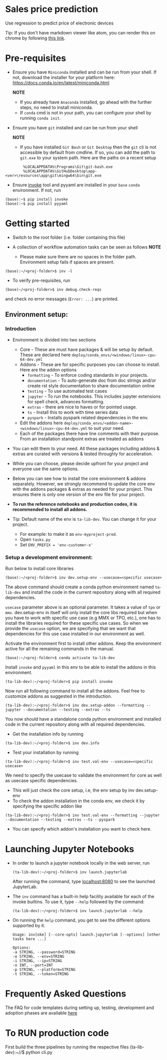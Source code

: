 # Sales price prediction

Use regression to predict price of electronic devices

Tip: If you don't have markdown viewer like atom, you can render this on chrome by following [this link](https://imagecomputing.net/damien.rohmer/teaching/general/markdown_viewer/index.html).

# Pre-requisites

* Ensure you have `Miniconda` installed and can be run from your shell. If not, download the installer for your platform here: https://docs.conda.io/en/latest/miniconda.html

     **NOTE**

     * If you already have `Anaconda` installed, go ahead with the further steps, no need to install miniconda.
     * If `conda` cmd is not in your path, you can configure your shell by running `conda init`.


* Ensure you have `git` installed and can be run from your shell

     **NOTE**

     * If you have installed `Git Bash` or `Git Desktop` then the `git` cli is not accessible by default from cmdline.
       If so, you can add the path to `git.exe` to your system path. Here are the paths on a recent setup

```
        %LOCALAPPDATA%\Programs\Git\git-bash.exe
        %LOCALAPPDATA%\GitHubDesktop\app-<ver>\resources\app\git\mingw64\bin\git.exe
```

* Ensure [invoke](http://www.pyinvoke.org/index.html) tool and pyyaml are installed in your `base` `conda` environment. If not, run

```
(base):~$ pip install invoke
(base):~$ pip install pyyaml
```

# Getting started

* Switch to the root folder (i.e. folder containing this file)
* A collection of workflow automation tasks can be seen as follows
    **NOTE**

     * Please make sure there are no spaces in the folder path. Environment setup fails if spaces are present.

```
(base):~/<proj-folder>$ inv -l
```

* To verify pre-requisites, run

```
(base)~/<proj-folder>$ inv debug.check-reqs
```

and check no error messages (`Error: ...`) are printed.


## Environment setup:

### Introduction
* Environment is divided into two sections

    * Core - These are must have packages & will be setup by default. These are declared here `deploy/conda_envs/<windows/linux>-cpu-64-dev.yml`
    * Addons - These are for specific purposes you can choose to install. Here are the addon options
        * `formatting` - To enforce coding standards in your projects.
        * `documentation` - To auto-generate doc from doc strings and/or create rst style documentation to share documentation online
        * `testing` - To use automated test cases
        * `jupyter` - To run the notebooks. This includes jupyter extensions for spell check, advances formatting.
        * `extras` - there are nice to haves or for pointed usage.
        * `ts` - Install this to work with time series data
        * `pyspark` - Installs pyspark related dependencies in the env.
    * Edit the addons here `deploy/conda_envs/<addon-name>-<windows/linux>-cpu-64-dev.yml` to suit your need.
    * Each of the packages there have line comments with their purpose. From an installation standpoint extras are treated as addons
* You can edit them to your need. All these packages including addons & extras are curated with versions & tested throughly for acceleration.
* While you can choose, please decide upfront for your project and everyone use the same options.
* Below you can see how to install the core environment & addons separately. However, we strongly recommend to update the core env with the addons packages & extras as needed for your project. This ensures there is only one version of the env file for your project.
* **To run the reference notebooks and production codes, it is recommended to install all addons.**
* Tip: Default name of the env is `ta-lib-dev`. You can change it for your project.
    * For example: to make it as `env-myproject-prod`.
    * Open `tasks.py`
    * Set `ENV_PREFIX = 'env-customer-x'`

### Setup a development environment:

Run below to install core libraries
```
(base):~/<proj-folder>$ inv dev.setup-env --usecase=<specific usecase>
```

The above command should create a conda python environment named `ta-lib-dev` and install the code in the current repository along with all required dependencies.

`usecase` parameter above is an optional parameter. It takes a value of `tpo` or `mmx`.
dev.setup-env in itself will only install the core libs required but when you have to work
with specific use case (e.g MMX or TPO, etc.), one has to install the libraries required for
these specific use cases. So when we provide the `usecase` option, we are specifying that we
want that dependencies for this use case installed in our environment as well.

Activate the environment first to install other addons. Keep the environment active for all the remaining commands in the manual.
```
(base):~/<proj-folder>$ conda activate ta-lib-dev
```

Install `invoke` and `pyyaml` in this env to be able to install the addons in this environment.
```
(ta-lib-dev):~/<proj-folder>$ pip install invoke
```

Now run all following command to install all the addons. Feel free to customize addons as suggested in the introduction.

```
(ta-lib-dev):~/<proj-folder>$ inv dev.setup-addon --formatting --jupyter --documentation --testing --extras --ts
```

You now should have a standalone conda python environment and installed code in the current repository along with all required dependencies.

* Get the installation info by running
```
(ta-lib-dev):~/<proj-folder>$ inv dev.info
```

* Test your installation by running
```
(ta-lib-dev):~/<proj-folder>$ inv test.val-env --usecase=<specific usecase>
```

We need to specify the usecase to validate the environment for core as well as usecase specific dependencies.

* This will just check the core setup, i.e, the env setup by inv dev.setup-env
* To check the addon installation in the conda env, we check it by specifying the specific addon like
```
(ta-lib-dev):~/<proj-folder>$ inv test.val-env --formatting --jupyter --documentation --testing --extras --ts --pyspark
```
* You can specify which addon's installation you want to check here.

# Launching Jupyter Notebooks

- In order to launch a jupyter notebook locally in the web server, run

    ```
    (ta-lib-dev):~/<proj-folder>$ inv launch.jupyterlab
    ```
     After running the command, type [localhost:8080](localhost:8080) to see the launched JupyterLab.

- The `inv` command has a built-in help facility available for each of the invoke builtins. To use it, type `--help` followed by the command:
    ```
    (ta-lib-dev):~/<proj-folder>$ inv launch.jupyterlab --help
    ```
- On running the ``help`` command, you get to see the different options supported by it.

    ```
    Usage: inv[oke] [--core-opts] launch.jupyterlab [--options] [other tasks here ...]

    Options:
    -a STRING, --password=STRING
    -e STRING, --env=STRING
    -i STRING, --ip=STRING
    -o INT, --port=INT
    -p STRING, --platform=STRING
    -t STRING, --token=STRING
    ```

# Frequently Asked Questions

The FAQ for code templates during setting up, testing, development and adoption phases are available
[here](https://tigeranalytics-code-templates.readthedocs-hosted.com/en/latest/faq.html)

# To RUN production code

First build the three pipelines by running the respective files
(ta-lib-dev):~/<proj-folder>/<production-folder>$ python cli.py